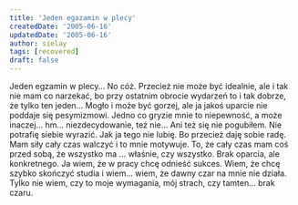 ```yaml
---
title: 'Jeden egazamin w plecy'
createdDate: '2005-06-16'
updatedDate: '2005-06-16'
author: sielay
tags: [recovered]
draft: false
---
```


Jeden egzamin w plecy… No cóż. Przecież nie może być idealnie, ale i tak nie mam co narzekać, bo przy ostatnim obrocie wydarzeń to i tak dobrze, że tylko ten jeden… Mogło i może być gorzej, ale ja jakoś uparcie nie poddaje się pesymizmowi. Jedno co gryzie mnie to niepewność, a może inaczej… hm… niezdecydowanie, też nie… Ani też się nie pogubiłem. Nie potrafię siebie wyrazić. Jak ja tego nie lubię. Bo przecież daję sobie radę. Mam siły cały czas walczyć i to mnie motywuje. To, że cały czas mam coś przed sobą, że wszystko ma … właśnie, czy wszystko. Brak oparcia, ale konkretnego. Ja wiem, że w pracy chcę odnieść sukces. Wiem, że chcę szybko skończyć studia i wiem… wiem, że dawny czar na mnie nie działa. Tylko nie wiem, czy to moje wymagania, mój strach, czy tamten… brak czaru.


